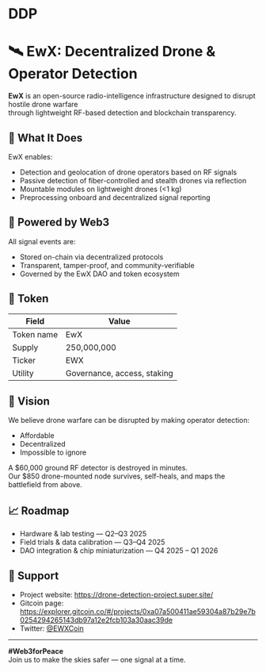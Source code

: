 # DDP

# 🛰️ EwX: Decentralized Drone & Operator Detection

**EwX** is an open-source radio-intelligence infrastructure designed to disrupt hostile drone warfare  
through lightweight RF-based detection and blockchain transparency.

## 📡 What It Does

EwX enables:

- Detection and geolocation of drone operators based on RF signals
- Passive detection of fiber-controlled and stealth drones via reflection
- Mountable modules on lightweight drones (<1 kg)
- Preprocessing onboard and decentralized signal reporting

## 💠 Powered by Web3

All signal events are:

- Stored on-chain via decentralized protocols
- Transparent, tamper-proof, and community-verifiable
- Governed by the EwX DAO and token ecosystem

## 🔐 Token

| Field      | Value                       |
| ---------- | --------------------------- |
| Token name | EwX                         |
| Supply     | 250,000,000                 |
| Ticker     | EWX                         |
| Utility    | Governance, access, staking |

## 🧠 Vision

We believe drone warfare can be disrupted by making operator detection:

- Affordable
- Decentralized
- Impossible to ignore

A $60,000 ground RF detector is destroyed in minutes.  
Our $850 drone-mounted node survives, self-heals, and maps the battlefield from above.

## 📈 Roadmap

- Hardware & lab testing — Q2–Q3 2025  
- Field trials & data calibration — Q3–Q4 2025  
- DAO integration & chip miniaturization — Q4 2025 – Q1 2026

## 🤝 Support

- Project website: https://drone-detection-project.super.site/
- Gitcoin page: https://explorer.gitcoin.co/#/projects/0xa07a500411ae59304a87b29e7b0254294265143db97a12e2fcb103a30aac39de
- Twitter: [@EWXCoin](https://twitter.com/EWXCoin)

---

**#Web3forPeace**  
Join us to make the skies safer — one signal at a time.
